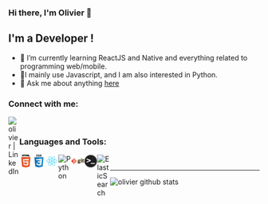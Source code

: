 ### Hi there, I'm Olivier 👋

## I'm a Developer !

- 🌱 I’m currently learning ReactJS and Native and everything related to programming web/mobile.
- 📝I mainly use Javascript, and I am also interested in Python.
- 💬 Ask me about anything [here][githubIssue]

### Connect with me:

[<img align="left" alt="olivier | LinkedIn" width="22px" src="https://cdn.jsdelivr.net/npm/simple-icons@v3/icons/linkedin.svg" />][linkedin]

<br>

### Languages and Tools:

<img align="left" alt="HTML5" width="26px" src="https://raw.githubusercontent.com/github/explore/80688e429a7d4ef2fca1e82350fe8e3517d3494d/topics/html/html.png" />
<img align="left" alt="CSS3" width="26px" src="https://raw.githubusercontent.com/github/explore/80688e429a7d4ef2fca1e82350fe8e3517d3494d/topics/css/css.png" />
<img align="left" alt="React" width="26px" src="https://raw.githubusercontent.com/github/explore/80688e429a7d4ef2fca1e82350fe8e3517d3494d/topics/react/react.png" />
<img align="left" alt="Python" width="26px" src="https://cdn.icon-icons.com/icons2/112/PNG/512/python_18894.png" />
<img align="left" alt="Git" width="26px" src="https://raw.githubusercontent.com/github/explore/80688e429a7d4ef2fca1e82350fe8e3517d3494d/topics/git/git.png" />
<img align="left" alt="Terminal" width="26px" src="https://raw.githubusercontent.com/github/explore/80688e429a7d4ef2fca1e82350fe8e3517d3494d/topics/terminal/terminal.png" />
<img align="left" alt="ElasticSearch" width="26px" src="https://cdn.iconscout.com/icon/free/png-512/elasticsearch-226094.png" />




<br>

---

<img align="left" alt="olivier github stats" src="https://github-readme-stats.vercel.app/api?username=Olivier-Metzinger&show_icons=true&hide_border=true&count_private=true&include_all_commits=true" />

[linkedin]: https://www.linkedin.com/in/olivier-metzinger-3a1a8b112/
[githubIssue]: https://github.com/Olivier-Metzinger/Olivier-Metzinger/issues

